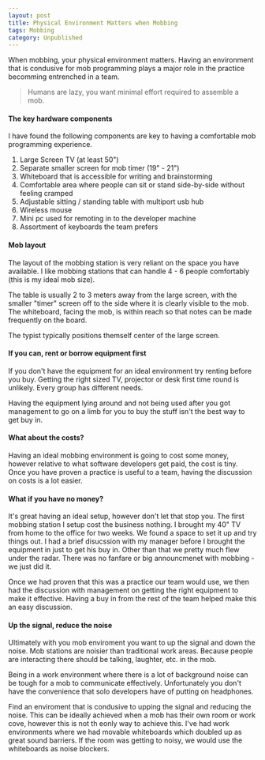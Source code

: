 ```yaml
---
layout: post
title: Physical Environment Matters when Mobbing
tags: Mobbing
category: Unpublished
---
```


When mobbing, your physical environment matters. Having an environment that is condusive for mob programming plays a major role in the practice becomming entrenched in a team.

> Humans are lazy, you want minimal effort required to assemble a mob.

#### The key hardware components

I have found the following components are key to having a comfortable mob programming experience.  

1. Large Screen TV (at least 50")  
2. Separate smaller screen for mob timer (19" - 21")
3. Whiteboard that is accessible for writing and brainstorming  
4. Comfortable area where people can sit or stand side-by-side without feeling cramped  
5. Adjustable sitting / standing table with multiport usb hub 
6. Wireless mouse  
7. Mini pc used for remoting in to the developer machine
8. Assortment of keyboards the team prefers

#### Mob layout

The layout of the mobbing station is very reliant on the space you have available. I like mobbing stations that can handle 4 - 6 people comfortably (this is my ideal mob size). 

The table is usually 2 to 3 meters away from the large screen, with the smaller "timer" screen off to the side where it is clearly visible to the mob. The whiteboard, facing the mob, is within reach so that notes can be made frequently on the board.

The typist typically positions themself center of the large screen.

#### If you can, rent or borrow equipment first

If you don't have the equipment for an ideal environment try renting before you buy. Getting the right sized TV, projector or desk first time round is unlikely. Every group has different needs.

Having the equipment lying around and not being used after you got management to go on a limb for you to buy the stuff isn't the best way to get buy in.

#### What about the costs?

Having an ideal mobbing environment is going to cost some money, however relative to what software developers get paid, the cost is tiny. Once you have proven a practice is useful to a team, having the discussion on costs is a lot easier.

#### What if you have no money?

It's great having an ideal setup, however don't let that stop you. The first mobbing station I setup cost the business nothing. I brought my 40" TV from home to the office for two weeks. We found a space to set it up and try things out. I had a brief disucssion with my manager before I brought the equipment in just to get his buy in. Other than that we pretty much flew under the radar. There was no fanfare or big announcmenet with mobbing - we just did it.

Once we had proven that this was a practice our team would use, we then had the discussion with management on getting the right equipment to make it effective. Having a buy in from the rest of the team helped make this an easy discussion.

#### Up the signal, reduce the noise

Ultimately with you mob enviroment you want to up the signal and down the noise. Mob stations are noisier than traditional work areas. Because people are interacting there should be talking, laughter, etc. in the mob.

Being in a work environment where there is a lot of background noise can be tough for a mob to communicate effectively. Unfortunately you don't have the convenience that solo developers have of putting on headphones. 

Find an enviroment that is condusive to upping the signal and reducing the noise. This can be ideally achieved  when a mob has their own room or work cove, however this is not th eonly way to achieve this. I've had work environments where we had movable whiteboards which doubled up as great sound barriers. If the room was getting to noisy, we would use the whiteboards as noise blockers.

